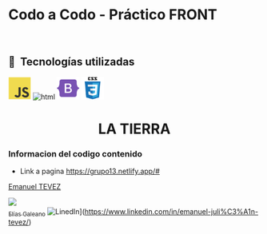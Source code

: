 # Codo a Codo - Práctico FRONT

<br>  

<h2> 🚀 &nbsp;Tecnologías utilizadas</h2>
<p align="left">

<img src="https://raw.githubusercontent.com/devicons/devicon/master/icons/javascript/javascript-original.svg" alt="javascript" width="45" height="45" />
<img src="https://cdn.jsdelivr.net/gh/devicons/devicon/icons/html5/html5-original.svg" alt="html" width="45" height="45"/>
<img src="https://raw.githubusercontent.com/devicons/devicon/master/icons/bootstrap/bootstrap-plain.svg" alt="bootstrap" width="45" height="45" />
<img src="https://raw.githubusercontent.com/devicons/devicon/master/icons/css3/css3-original-wordmark.svg" alt="css3" width="45" height="45" />


<h1 align="center">
    LA TIERRA
</h1>

### Informacion del codigo contenido
- Link a pagina https://grupo13.netlify.app/#

[Emanuel TEVEZ](https://www.linkedin.com/in/emanuel-juli%C3%A1n-tevez/)

[<img src="https://user-images.githubusercontent.com/22551090/197237446-3fd10983-9768-45f2-b85b-53c600575aef.png" width=50><br><sub>Elías Galeano</sub>](https://github.com/ematevez)
![LinedIn](https://logodownload.org/wp-content/uploads/2019/03/linkedin-logo-6.png)](https://www.linkedin.com/in/emanuel-juli%C3%A1n-tevez/)
